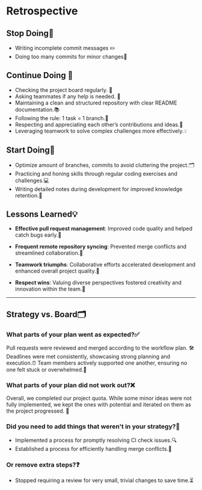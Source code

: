 <!-- this template is for inspiration, feel free to change it however you like! -->

<!--- In progress...-->

# Retrospective

## Stop Doing🚫

- Writing incomplete commit messages ✏️
- Doing too many commits for minor changes📝

## Continue Doing 🔄

- Checking the project board regularly. 📅
- Asking teammates if any help is needed. 🤝
- Maintaining a clean and structured repository with clear README documentation.📚
- Following the rule: 1 task = 1 branch.🌱
- Respecting and appreciating each other’s contributions and ideas.🙌
- Leveraging teamwork to solve complex challenges more effectively.💡

## Start Doing🚀

- Optimize amount of branches, commits to avoid cluttering the project.🗂️
- Practicing and honing skills through regular coding exercises and challenges.💻
- Writing detailed notes during development for improved knowledge retention.📝

## Lessons Learned💡

- **Effective pull request management**: Improved code quality and helped catch
   bugs early.🐛

- **Frequent remote repository syncing**: Prevented merge conflicts
and streamlined collaboration.🔄
- **Teamwork triumphs**: Collaborative efforts accelerated development
 and enhanced overall project quality.🤝
- **Respect wins**: Valuing diverse perspectives fostered creativity
 and innovation within the team.🌟

______________________________________________________________________

## Strategy vs. Board🗂️

### What parts of your plan went as expected?✅

Pull requests were reviewed and merged according to the workflow plan. 🛠️
Deadlines were met consistently, showcasing strong planning and execution.⏰
Team members actively supported one another, ensuring no one felt stuck or overwhelmed.💬

### What parts of your plan did not work out?❌

Overall, we completed our project quota. While some minor ideas were not fully implemented,
we kept the ones with potential and iterated on them as the project progressed. 🔄

### Did you need to add things that weren't in your strategy?🔧

- Implemented a process for promptly resolving CI check issues.🔍
- Established a process for efficiently handling merge conflicts.🔀

### Or remove extra steps?❓

- Stopped requiring a review for very small, trivial changes to save time.⏳
